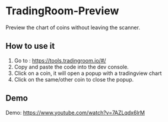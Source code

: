 
# TradingRoom-Preview
Preview the chart of coins without leaving the scanner.

## How to use it
1. Go to : https://tools.tradingroom.io/#/
2. Copy and paste the code into the dev console.
3. Click on a coin, it will open a popup with a tradingview chart
4. Click on the same/other coin to close the popup.

## Demo
Demo: https://www.youtube.com/watch?v=7AZLqdx6lrM
